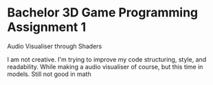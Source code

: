 # Bachelor 3D Game Programming Assignment 1
Audio Visualiser through Shaders

I am not creative. I'm trying to improve my code structuring, style, and readability.
While making a audio visualiser of course, but this time in models. Still not good in math

